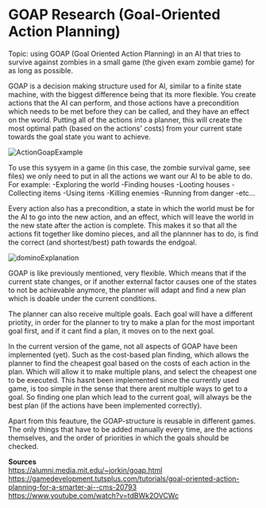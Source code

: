 # GOAP Research (Goal-Oriented Action Planning)
Topic: using GOAP (Goal Oriented Action Planning) in an AI that tries to survive against zombies in a small game (the given exam zombie game) for as long as possible.

GOAP is a decision making structure used for AI, similar to a finite state machine, with the biggest difference being that its more flexible.
You create actions that the AI can perform, and those actions have a precondition which needs to be met before they can be called, and they have an effect on the world.
Putting all of the actions into a planner, this will create the most optimal path (based on the actions' costs) from your current state towards the goal state you want to achieve.

![ActionGoapExample](https://user-images.githubusercontent.com/120639013/213436080-6d9f0cdc-9ba6-45bb-905e-a03991eca157.png)

To use this sysyem in a game (in this case, the zombie survival game, see files) we only need to put in all the actions we want our AI to be able to do.
For example: 
-Exploring the world
-Finding houses
-Looting houses
-Collecting items
-Using items
-Killing enemies
-Running from danger
-etc...

Every action also has a precondition, a state in which the world must be for the AI to go into the new action,
and an effect, which will leave the world in the new state after the action is complete.
This makes it so that all the actions fit together like domino pieces, and all the plannner has to do, is find the correct (and shortest/best) path towards the endgoal.

![dominoExplanation](https://user-images.githubusercontent.com/120639013/213439640-7dca1086-fb62-489f-bc64-c7eaeec78e37.png)

GOAP is like previously mentioned, very flexible.
Which means that if the current state changes, or if another external factor causes one of the states to not be achievable anymore,
the planner will adapt and find a new plan which is doable under the current conditions.

The planner can also receive multiple goals.
Each goal will have a different priotity, in order for the planner to try to make a plan for the most important goal first,
and if it cant find a plan, it moves on to the next goal.


In the current version of the game, not all aspects of GOAP have been implemented (yet).
Such as the cost-based plan finding, which allows the planner to find the cheapest goal based on the costs of each action in the plan.
Which will allow it to make multiple plans, and select the cheapest one to be executed.
This hasnt been implemented since the currently used game, is too simple in the sense that there arent multiple ways to get to a goal.
So finding one plan which lead to the current goal, will always be the best plan (if the actions have been implemented correctly).

Apart from this feauture, the GOAP-structure is reusable in different games.
The only things that have to be added manually every time, are the actions themselves, and the order of priorities in which the goals should be checked.

**Sources**   
https://alumni.media.mit.edu/~jorkin/goap.html    
https://gamedevelopment.tutsplus.com/tutorials/goal-oriented-action-planning-for-a-smarter-ai--cms-20793   
https://www.youtube.com/watch?v=tdBWk2OVCWc
